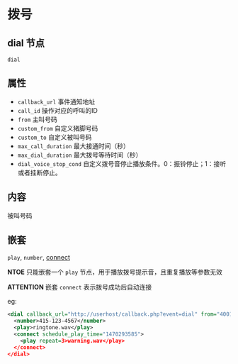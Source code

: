 # 拨号

## dial 节点
```
dial
```

## 属性
- `callback_url`            事件通知地址
- `call_id`                 操作对应的呼叫的ID
- `from`                    主叫号码
- `custom_from`             自定义猪脚号码
- `custom_to`               自定义被叫号码
- `max_call_duration`       最大接通时间（秒）
- `max_dial_duration`       最大拨号等待时间（秒）
- `dial_voice_stop_cond`    自定义拨号音停止播放条件。0：振铃停止；1：接听或者挂断停止。

## 内容
被叫号码

## 嵌套
`play`, `number`, [connect](connect.md)

**NTOE** 只能嵌套一个 `play` 节点，用于播放拨号提示音，且重复播放等参数无效

**ATTENTION** 嵌套 `connect` 表示拨号成功后自动连接

eg:

```xml
<dial callback_url="http://userhost/callback.php?event=dial" from="4001546646464">
  <number>415-123-4567</number>
  <play>ringtone.wav</play>
  <connect schedule_play_time="1470293585">
    <play repeat=3>warning.wav</play>
  </connect>
</dial>
```
